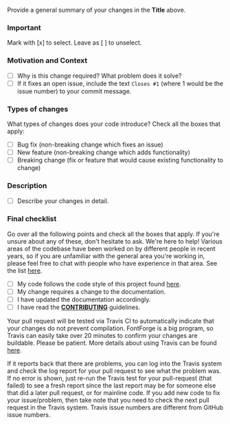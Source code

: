 Provide a general summary of your changes in the **Title** above.

### Important
Mark with [x] to select. Leave as [ ] to unselect.

### Motivation and Context
- [ ] Why is this change required? What problem does it solve?
- [ ] If it fixes an open issue, include the text `Closes #1` (where 1 would be the issue number) to your commit message.

### Types of changes
What types of changes does your code introduce? Check all the boxes that apply:
- [ ] Bug fix (non-breaking change which fixes an issue)
- [ ] New feature (non-breaking change which adds functionality)
- [ ] Breaking change (fix or feature that would cause existing functionality to change)

### Description
- [ ] Describe your changes in detail.

### Final checklist
Go over all the following points and check all the boxes that apply. 
If you're unsure about any of these, don't hesitate to ask. We're here to help! Various areas of the codebase have been worked on by different people in recent years, so if you are unfamiliar with the general area you're working in, please feel free to chat with people who have experience in that area. See the list [here](https://github.com/fontforge/fontforge/blob/master/CONTRIBUTING.md#people-to-ask).
- [ ] My code follows the code style of this project found [here](https://github.com/fontforge/fontforge/blob/master/CONTRIBUTING.md#coding-style).
- [ ] My change requires a change to the documentation.
- [ ] I have updated the documentation accordingly.
- [ ] I have read the [**CONTRIBUTING**](https://github.com/fontforge/fontforge/blob/master/CONTRIBUTING.md) guidelines.

Your pull request will be tested via Travis CI to automatically indicate that your changes do not prevent compilation. FontForge is a big program, so Travis can easily take over 20 minutes to confirm your changes are buildable. Please be patient. More details about using Travis can be found [here](https://github.com/fontforge/fontforge/blob/master/CONTRIBUTING.md#using-travis-ci).  
  
If it reports back that there are problems, you can log into the Travis system and check the log report for your pull request to see what the problem was. If no error is shown, just re-run the Travis test for your pull-request (that failed) to see a fresh report since the last report may be for someone else that did a later pull request, or for mainline code. If you add new code to fix your issue/problem, then take note that you need to check the next pull request in the Travis system. Travis issue numbers are different from GitHub issue numbers.
